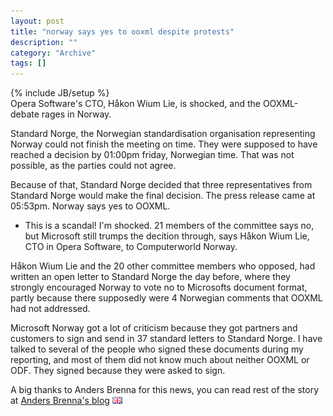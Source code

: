 ```yaml
--- 
layout: post 
title: "norway says yes to ooxml despite protests"
description: ""
category: "Archive"
tags: []
---
```

{% include JB/setup %}  
Opera Software's CTO, Håkon Wium Lie, is shocked, and the OOXML-debate rages in Norway.


Standard Norge, the Norwegian standardisation organisation representing Norway could not finish the meeting on time. They were supposed to have reached a decision by 01:00pm  friday, Norwegian time. That was not possible, as the parties could not agree.


Because of that, Standard Norge decided that three representatives from Standard Norge would make the final decision.  The press release came at 05:53pm. Norway says yes to OOXML.


- This is a scandal! I'm shocked. 21 members of the committee says no, but Microsoft still trumps the decition through, says Håkon Wium Lie, CTO in Opera Software, to Computerworld Norway.


Håkon Wium Lie and the 20 other committee members who opposed, had written an open letter to Standard Norge the day before, where they strongly encouraged Norway to vote no to Microsofts document format, partly because there supposedly were 4 Norwegian comments that OOXML had not addressed.


Microsoft Norway got a lot of criticism because they got partners and customers to sign and send in 37 standard letters to Standard Norge. I have talked to several of the people who signed these documents during my reporting, and most of them did not know much about neither OOXML or ODF. They signed because they were asked to sign.


A big thanks to Anders Brenna for this news, you can read rest of the story at <a href="http://blog.abrenna.com/despite-massive-protests-norway-says-yes-to-ooxml/">Anders Brenna's blog</a> <img src="/assets/img/flag/gb.png" alt="en flag"/>
